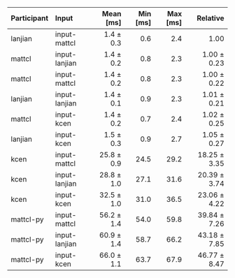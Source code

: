 | Participant | Input | Mean [ms] | Min [ms] | Max [ms] | Relative |
|:---|:---|---:|---:|---:|---:|
| lanjian | input-mattcl | 1.4 ± 0.3 | 0.6 | 2.4 | 1.00 |
| mattcl | input-lanjian | 1.4 ± 0.2 | 0.8 | 2.3 | 1.00 ± 0.23 |
| mattcl | input-mattcl | 1.4 ± 0.2 | 0.8 | 2.3 | 1.00 ± 0.22 |
| lanjian | input-lanjian | 1.4 ± 0.1 | 0.9 | 2.3 | 1.01 ± 0.21 |
| mattcl | input-kcen | 1.4 ± 0.2 | 0.7 | 2.4 | 1.02 ± 0.25 |
| lanjian | input-kcen | 1.5 ± 0.3 | 0.9 | 2.7 | 1.05 ± 0.27 |
| kcen | input-mattcl | 25.8 ± 0.9 | 24.5 | 29.2 | 18.25 ± 3.35 |
| kcen | input-lanjian | 28.8 ± 1.0 | 27.1 | 31.6 | 20.39 ± 3.74 |
| kcen | input-kcen | 32.5 ± 1.0 | 31.0 | 36.5 | 23.06 ± 4.22 |
| mattcl-py | input-mattcl | 56.2 ± 1.4 | 54.0 | 59.8 | 39.84 ± 7.26 |
| mattcl-py | input-lanjian | 60.9 ± 1.4 | 58.7 | 66.2 | 43.18 ± 7.85 |
| mattcl-py | input-kcen | 66.0 ± 1.1 | 63.7 | 67.9 | 46.77 ± 8.47 |
